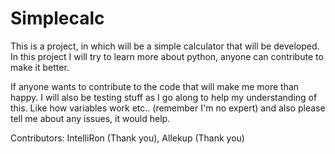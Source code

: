 # Simplecalc
This is a project, in which will be a simple calculator that will be developed. In this project I will try to learn more about python, anyone can contribute to make it better.

If anyone wants to contribute to the code that will make me more than happy. 
I will also be testing stuff as I go along to help my understanding of this. Like how variables work etc.. (remember I'm no expert)
and also please tell me about any issues, it would help.

Contributors: IntelliRon (Thank you), Allekup (Thank you)
